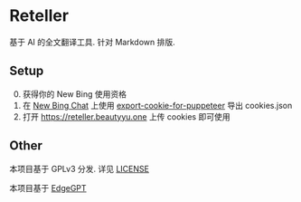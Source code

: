 # Reteller

基于 AI 的全文翻译工具. 针对 Markdown 排版.

## Setup

0. 获得你的 New Bing 使用资格
1. 在 [New Bing Chat](https://www.bing.com/search?q=Bing+AI&showconv=1&FORM=hpcodx) 上使用 [export-cookie-for-puppeteer](https://github.com/ktty1220/export-cookie-for-puppeteer)
导出 cookies.json
2. 打开 https://reteller.beautyyu.one 上传 cookies 即可使用

## Other
本项目基于 GPLv3 分发. 详见 [LICENSE](LICENSE)

本项目基于 [EdgeGPT](https://github.com/acheong08/EdgeGPT/)
